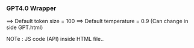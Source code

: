 ### GPT4.0 Wrapper 

==> Default token size = 100
==> Default temperature = 0.9
(Can change in side GPT.html)

NOTe : JS code (API) inside HTML file..